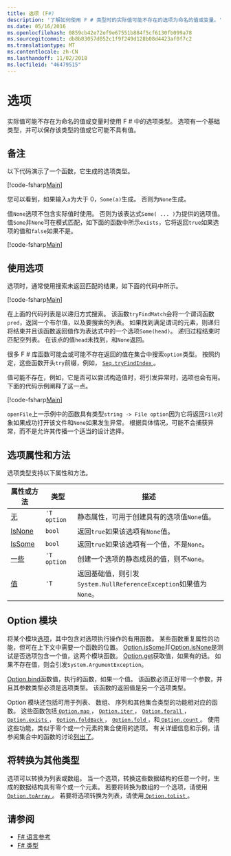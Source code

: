 ```yaml
---
title: 选项 (F#)
description: '了解如何使用 F # 类型时的实际值可能不存在的选项为命名的值或变量。'
ms.date: 05/16/2016
ms.openlocfilehash: 0859cb42e72ef9e67551b884f5cf6130fb099a78
ms.sourcegitcommit: db8b83057d052c1f9f249d128b08d4423af0f7c2
ms.translationtype: MT
ms.contentlocale: zh-CN
ms.lasthandoff: 11/02/2018
ms.locfileid: "46479515"
---
```

# <a name="options"></a>选项

实际值可能不存在为命名的值或变量时使用 F # 中的选项类型。 选项有一个基础类型，并可以保存该类型的值或它可能不具有值。

## <a name="remarks"></a>备注

以下代码演示了一个函数，它生成的选项类型。

[!code-fsharp[Main](../../../samples/snippets/fsharp/lang-ref-1/snippet1404.fs)]

您可以看到，如果输入`a`为大于 0，`Some(a)`生成。  否则为`None`生成。

值`None`选项不包含实际值时使用。 否则为该表达式`Some( ... )`为提供的选项值。 值`Some`并`None`可在模式匹配，如下面的函数中所示`exists`，它将返回`true`如果选项的值和`false`如果不是。

[!code-fsharp[Main](../../../samples/snippets/fsharp/lang-ref-1/snippet1401.fs)]

## <a name="using-options"></a>使用选项

选项时，通常使用搜索未返回匹配的结果，如下面的代码中所示。

[!code-fsharp[Main](../../../samples/snippets/fsharp/lang-ref-1/snippet1403.fs)]

在上面的代码列表是以递归方式搜索。 该函数`tryFindMatch`会将一个谓词函数`pred`，返回一个布尔值，以及要搜索的列表。 如果找到满足谓词的元素，则递归将结束并且该函数返回值作为表达式中的一个选项`Some(head)`。 递归过程结束时匹配空列表。 在该点的值`head`未找到，和`None`返回。

很多 F # 库函数可能会或可能不存在返回的值在集合中搜索`option`类型。 按照约定，这些函数开头`try`前缀，例如， [ `Seq.tryFindIndex` ](https://msdn.microsoft.com/library/c357b221-edf6-4f68-bf40-82a3156d945a)。

值可能不存在，例如，它是否可以尝试构造值时，将引发异常时，选项也会有用。 下面的代码示例阐释了这一点。

[!code-fsharp[Main](../../../samples/snippets/fsharp/lang-ref-1/snippet1402.fs)]

`openFile`上一示例中的函数具有类型`string -> File option`因为它将返回`File`对象如果成功打开该文件和`None`如果发生异常。 根据具体情况，可能不会捕获异常，而不是允许其传播一个适当的设计选择。

## <a name="option-properties-and-methods"></a>选项属性和方法

选项类型支持以下属性和方法。

|属性或方法|类型|描述|
|------------------|----|-----------|
|[无](https://msdn.microsoft.com/library/83ef260a-aa33-4e6f-aee6-b9bf0a461476)|`'T option`|静态属性，可用于创建具有的选项值`None`值。|
|[IsNone](https://msdn.microsoft.com/library/f08532ca-1716-4f60-ae59-8ef6256df234)|`bool`|返回`true`如果该选项有`None`值。|
|[IsSome](https://msdn.microsoft.com/library/c5088d51-c5d7-425f-a77f-12c379bb356f)|`bool`|返回`true`如果该选项有一个值，不是`None`。|
|[一些](https://msdn.microsoft.com/library/12f048d2-e293-4596-accb-de036ecd63fc)|`'T option`|创建一个选项的静态成员的值，则不`None`。|
|[值](https://msdn.microsoft.com/library/c79f68e8-11fd-45b1-a053-e8fc38b56df7)|`'T`|返回基础值，则引发`System.NullReferenceException`如果值为`None`。|

## <a name="option-module"></a>Option 模块

将某个模块[选项](https://msdn.microsoft.com/library/e615e4d3-bbbb-49ba-addc-6061ea2e2f4c)，其中包含对选项执行操作的有用函数。 某些函数重复属性的功能，但可在上下文中需要一个函数的位置。 [Option.isSome](https://msdn.microsoft.com/library/41ad0857-5672-4326-84b5-c33dc43dcf79)并[Option.isNone](https://msdn.microsoft.com/library/73db6a53-15e7-40a6-94f9-a0049e5f4819)是测试是否选项包含一个值，这两个模块函数。 [Option.get](https://msdn.microsoft.com/library/803e9fcb-6edd-4910-808c-25f08cbc55ea)获取值，如果有的话。 如果不存在值，则会引发`System.ArgumentException`。

[Option.bind](https://msdn.microsoft.com/library/c3406192-24ac-49b5-bc3b-8f805187f1c0)函数值，执行的函数，如果一个值。 该函数必须正好带一个参数，并且其参数类型必须是选项类型。 该函数的返回值是另一个选项类型。

Option 模块还包括可用于列表、 数组、 序列和其他集合类型的功能相对应的函数。 这些函数包括[ `Option.map` ](https://msdn.microsoft.com/library/91a20385-7e73-40c2-9adc-635e86d6a622)， [ `Option.iter` ](https://msdn.microsoft.com/library/83389eef-3dff-4074-b4cc-f69581c25191)， [ `Option.forall` ](https://msdn.microsoft.com/library/ba884586-5eae-49c5-9e36-05481c1c3428)， [ `Option.exists` ](https://msdn.microsoft.com/library/a606d2d4-fddc-4eab-ab37-c6138fb7ad99)， [ `Option.foldBack` ](https://msdn.microsoft.com/library/a882fbaf-c019-46f0-b4f5-b8c2b8b90ffb)， [ `Option.fold` ](https://msdn.microsoft.com/library/af896794-3d53-406c-9411-316cd5c33ad8)，和[ `Option.count` ](https://msdn.microsoft.com/library/2dac83a9-684e-4d0f-b50e-ff722a8bb876)。 使用这些功能，类似于零个或一个元素的集合使用的选项。 有关详细信息和示例，请参阅集合中的函数的讨论[列出了](lists.md)。

## <a name="converting-to-other-types"></a>将转换为其他类型

选项可以转换为列表或数组。 当一个选项，转换这些数据结构的任意一个时，生成的数据结构具有零个或一个元素。 若要将转换为数组的一个选项，请使用[ `Option.toArray` ](https://msdn.microsoft.com/library/c8044873-ba17-4b52-8231-eb1a28318c64)。 若要将选项转换为列表，请使用[ `Option.toList` ](https://msdn.microsoft.com/library/5f1af295-9fa9-40ad-b4a1-3578d94d44e1)。

## <a name="see-also"></a>请参阅

- [F# 语言参考](index.md)
- [F# 类型](fsharp-types.md)
